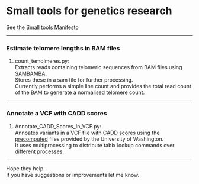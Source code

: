 Small tools for genetics research 
========

See the [Small tools Manifesto](https://github.com/pjotrp/bioinformatics)  

---
### Estimate telomere lengths in BAM files
1. count_temolmeres.py:  
   Extracts reads containing telomeric sequences from BAM files using [SAMBAMBA](http://lomereiter.github.io/sambamba/).  
   Stores these in a sam file for further processing.  
   Currently performs a simple line count and provides the total read count of the BAM to generate a normalised telomere count.  
  
---
### Annotate a VCF with CADD scores
1. Annotate_CADD_Scores_In_VCF.py:  
   Annoates variants in a VCF file with [CADD scores](http://cadd.gs.washington.edu/score) using the [precomputed](http://cadd.gs.washington.edu/download) files provided by  the University of Washington.  
   It uses multiprocessing to distribute tabix lookup commands over different processes.  
  
---  
Hope they help.  
If you have suggestions or improvements let me know.  
